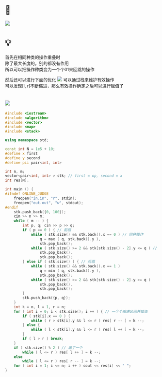 # 🔗
<a href="https://www.acwing.com/problem/content/3422/"><img src="https://i.loli.net/2021/09/22/mwBOtJcyLsfFKoX.png"></a>

# 💡
首先在相同种类的操作重叠时  
除了最大长度的，别的都没有作用  
所以可以把操作种类变为一个个01来回跳的操作  
  
然后还可以进行下面的优化
<img src="https://i.loli.net/2021/09/22/weHq8EA5rtK7pbj.jpg"> 
可以通过栈来维护有效操作  
可以发现[l, r]不断缩进，那么有效操作确定之后可以进行赋值了  

# <img src="https://img-blog.csdnimg.cn/20210713144601841.png" >
```cpp
#include <iostream>
#include <algorithm>
#include <vector>
#include <map>
#include <stack>

using namespace std;

const int N = 1e5 + 10;
#define x first
#define y second
#define pii pair<int, int>

int n, m;
vector<pair<int, int> > stk; // first = op, second = x
int res[N];

int main () {
#ifndef ONLINE_JUDGE
	freopen("in.in", "r", stdin);
	freopen("out.out", "w", stdout);
#endif
	stk.push_back({0, 100});
	cin >> n >> m;
	while ( m -- ) {
		int p, q; cin >> p >> q;
		if ( p == 0 ) { // 前缀
			while ( stk.size() && stk.back().x == 0 ) // 同种操作
				q = max ( q, stk.back().y ),
				stk.pop_back();
			while ( stk.size() >= 2 && stk[stk.size() - 2].y <= q ) // 若这次操作区间覆盖了上次同类操作的区间，可以完整删掉前两次操作
				stk.pop_back(),
				stk.pop_back();
		} else if ( stk.size() ) { // 后缀
			while ( stk.size() && stk.back().x == 1 ) 
				q = min ( q, stk.back().y ),
				stk.pop_back();
			while ( stk.size() >= 2 && stk[stk.size() - 2].y >= q ) 
				stk.pop_back(),
				stk.pop_back();
		}
		stk.push_back({p, q});
	}
	int k = n, l = 1, r = n;
	for ( int i = 0; i < stk.size(); i ++ ) { // 一个个缩进区间并赋值
		if ( stk[i].x == 0 ) {
			while ( r > stk[i].y && l <= r ) res[ r -- ] = k --;
		} else {
			while ( l < stk[i].y && l <= r ) res[ l ++ ] = k --;
		}
		if ( l > r ) break;
	}
	if ( stk.size() % 2 ) // 漏了一个
		while ( l <= r ) res[ l ++ ] = k --;
	else 
		while ( l <= r ) res[ r -- ] = k --;
	for ( int i = 1; i <= n; i ++ ) cout << res[i] << " ";
}
```
